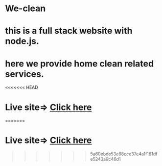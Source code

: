 # We-clean
# this is a full stack  website with node.js. 
# here we provide home clean related services. 
<<<<<<< HEAD
# Live site=> <a href="https://we-clean.netlify.app/" target="_blank">Click here </a>
=======
# Live site=> <a href="https://we-clean.netlify.app/" target="_blank">Click here </a>
>>>>>>> 5a60ebde53e88cce37e4a1f161dfe5243a9c46d1
